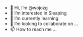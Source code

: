 - 👋 Hi, I’m @wojozg
- 👀 I’m interested in Sleaping
- 🌱 I’m currently learning 
- 💞️ I’m looking to collaborate on ...
- 📫 How to reach me ...

<!---
wojozg/wojozg is a ✨ special ✨ repository because its `README.md` (this file) appears on your GitHub profile.
You can click the Preview link to take a look at your changes.
--->
